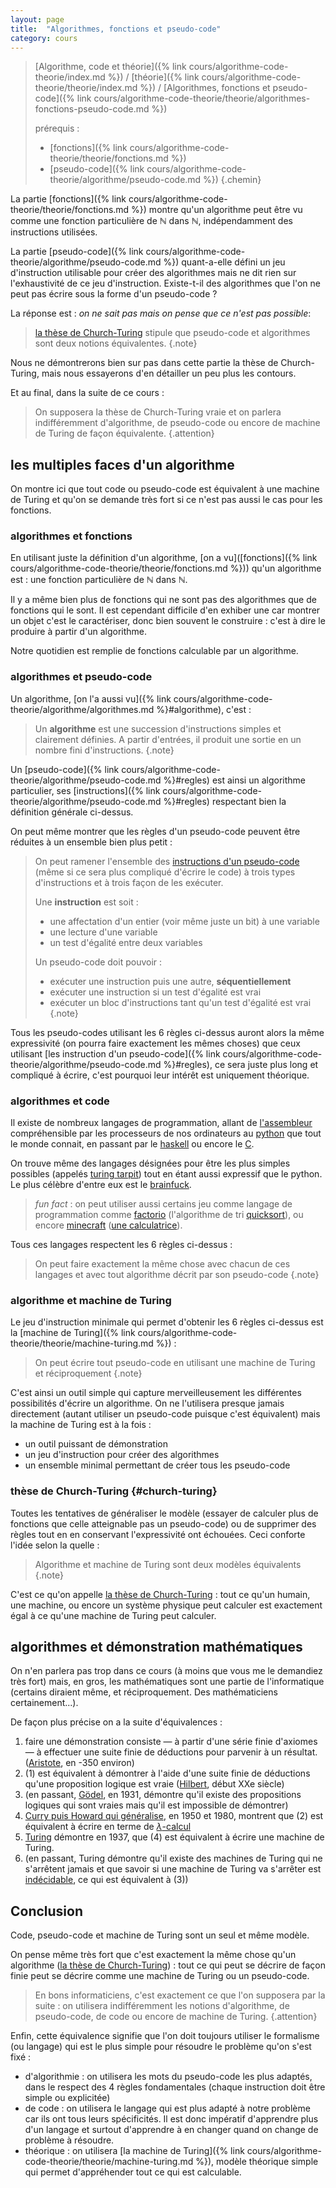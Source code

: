 ```yaml
---
layout: page
title:  "Algorithmes, fonctions et pseudo-code"
category: cours
---
```


> [Algorithme, code et théorie]({% link cours/algorithme-code-theorie/index.md %}) / [théorie]({% link cours/algorithme-code-theorie/theorie/index.md %}) / [Algorithmes, fonctions et pseudo-code]({% link cours/algorithme-code-theorie/theorie/algorithmes-fonctions-pseudo-code.md %})
>
> prérequis :
>
>* [fonctions]({% link cours/algorithme-code-theorie/theorie/fonctions.md %})
>* [pseudo-code]({% link cours/algorithme-code-theorie/algorithme/pseudo-code.md %})
{.chemin}

La partie [fonctions]({% link cours/algorithme-code-theorie/theorie/fonctions.md %}) montre qu'un algorithme peut être vu comme une fonction particulière de $\mathbb{N}$ dans $\mathbb{N}$, indépendamment des instructions utilisées.

La partie [pseudo-code]({% link cours/algorithme-code-theorie/algorithme/pseudo-code.md %}) quant-a-elle défini un jeu d'instruction utilisable pour créer des algorithmes mais ne dit rien sur l'exhaustivité de ce jeu d'instruction. Existe-t-il des algorithmes que l'on ne peut pas écrire sous la forme d'un pseudo-code ?

La réponse est : *on ne sait pas mais on pense que ce n'est pas possible*:

> [la thèse de Church-Turing](https://plato.stanford.edu/entries/turing-machine/#ThesDefiAxioTheo) stipule que pseudo-code et algorithmes sont deux notions équivalentes.
{.note}

Nous ne démontrerons bien sur pas dans cette partie la thèse de Church-Turing, mais nous essayerons d'en détailler un peu plus les contours.

Et au final, dans la suite de ce cours :

> On supposera la thèse de Church-Turing vraie et on parlera indifféremment d'algorithme, de pseudo-code ou encore de machine de Turing de façon équivalente.
{.attention}

## les multiples faces d'un algorithme

On montre ici que tout code ou pseudo-code est équivalent à une machine de Turing et qu'on se demande très fort si ce n'est pas aussi le cas pour les fonctions.

### algorithmes et fonctions

En utilisant juste la définition d'un algorithme, [on a vu]([fonctions]({% link cours/algorithme-code-theorie/theorie/fonctions.md %})) qu'un algorithme est : une fonction particulière de $\mathbb{N}$ dans $\mathbb{N}$.

Il y a même bien plus de fonctions qui ne sont pas des algorithmes que de fonctions qui le sont. Il est cependant difficile d'en exhiber une car montrer un objet c'est le caractériser, donc bien souvent le construire : c'est à dire le produire à partir d'un algorithme.

Notre quotidien est remplie de fonctions calculable par un algorithme.

### algorithmes et pseudo-code

Un algorithme, [on l'a aussi vu]({% link cours/algorithme-code-theorie/algorithme/algorithmes.md %}#algorithme), c'est  :

> Un **algorithme** est une succession d'instructions simples et clairement définies. A partir d'entrées, il produit une sortie en un nombre fini d'instructions.
{.note}

Un [pseudo-code]({% link cours/algorithme-code-theorie/algorithme/pseudo-code.md %}#regles) est ainsi un algorithme particulier, ses [instructions]({% link cours/algorithme-code-theorie/algorithme/pseudo-code.md %}#regles) respectant bien la définition générale ci-dessus.

On peut même montrer que les règles d'un pseudo-code peuvent être réduites à un ensemble bien plus petit :

> On peut ramener l'ensemble des [instructions d'un pseudo-code](https://en.wikipedia.org/wiki/Structured_program_theorem) (même si ce sera plus compliqué d'écrire le code) à trois types d'instructions et à trois façon de les exécuter.
>
> Une **instruction**  est soit :
>
> * une affectation d'un entier (voir même juste un bit) à une variable
> * une lecture d'une variable
> * un test d'égalité entre deux variables
>
> Un pseudo-code doit pouvoir :
>
> * exécuter une instruction puis une autre, **séquentiellement**
> * exécuter une instruction si un test d'égalité est vrai
> * exécuter un bloc d'instructions tant qu'un test d'égalité est vrai
{.note}

Tous les pseudo-codes utilisant les 6 règles ci-dessus auront alors la même expressivité (on pourra faire exactement les mêmes choses) que ceux utilisant [les instruction d'un pseudo-code]({% link cours/algorithme-code-theorie/algorithme/pseudo-code.md %}#regles), ce sera juste plus long et compliqué à écrire, c'est pourquoi leur intérêt est uniquement théorique.

### algorithmes et code

Il existe de nombreux langages de programmation, allant de [l'assembleur](https://fr.wikipedia.org/wiki/Assembleur) compréhensible par les processeurs de nos ordinateurs au [python](https://fr.wikipedia.org/wiki/Python_(langage)) que tout le monde connait, en passant par le [haskell](https://fr.wikipedia.org/wiki/Haskell) ou encore le [C](https://fr.wikipedia.org/wiki/C_(langage)).

On trouve même des langages désignées pour être les plus simples possibles (appelés [turing tarpit](https://fr.wikipedia.org/wiki/Langage_de_programmation_exotique)) tout en étant aussi expressif que le python. Le plus célèbre d'entre eux est le [brainfuck](https://fr.wikipedia.org/wiki/Brainfuck).

> *fun fact* : on peut utiliser aussi certains jeu comme langage de programmation comme [factorio](https://www.factorio.com/) (l'algorithme de tri [quicksort](https://www.youtube.com/watch?v=ts5EKp9w4TU)), ou encore [minecraft](https://www.minecraft.net/) ([une calculatrice](https://www.youtube.com/watch?v=uGug-4xkw6M)).

Tous ces langages respectent les 6 règles ci-dessus :

> On peut faire exactement la même chose avec chacun de ces langages et avec tout algorithme décrit par son pseudo-code
{.note}

### algorithme et machine de Turing

Le jeu d'instruction minimale qui permet d'obtenir les 6 règles ci-dessus est la [machine de Turing]({% link cours/algorithme-code-theorie/theorie/machine-turing.md %}) :

> On peut écrire tout pseudo-code en utilisant une machine de Turing et réciproquement
{.note}

C'est ainsi un outil simple qui capture merveilleusement les différentes possibilités d'écrire un algorithme. On ne l'utilisera presque jamais directement (autant utiliser un pseudo-code puisque c'est équivalent) mais la machine de Turing est à la fois :

* un outil puissant de démonstration
* un jeu d'instruction pour créer des algorithmes
* un ensemble minimal permettant de créer tous les pseudo-code

### thèse de Church-Turing {#church-turing}

Toutes les tentatives de généraliser le modèle (essayer de calculer plus de fonctions que celle atteignable pas un pseudo-code) ou de supprimer des règles tout en en conservant l'expressivité ont échouées. Ceci conforte l'idée selon la quelle :

> Algorithme et machine de Turing sont deux modèles équivalents
{.note}

C'est ce qu'on appelle [la thèse de Church-Turing](https://plato.stanford.edu/entries/turing-machine/#ThesDefiAxioTheo) : tout ce qu'un humain, une machine, ou encore un système physique peut calculer  est exactement égal à ce qu'une machine de Turing peut calculer.

## algorithmes et démonstration mathématiques

On n'en parlera pas trop dans ce cours (à moins que vous me le demandiez très fort) mais, en gros, les mathématiques sont une partie de l'informatique (certains diraient même, et réciproquement. Des mathématiciens certainement...).

De façon plus précise on a la suite d'équivalences :

1. faire une démonstration consiste — à partir d'une série finie d'axiomes — à effectuer une suite finie de déductions pour parvenir à un résultat. ([Aristote](https://fr.wikipedia.org/wiki/Aristote#Enqu%C3%AAte,_d%C3%A9monstration_et_syllogisme), en -350 environ)
2. (1) est équivalent à démontrer à l'aide d'une suite finie de déductions qu'une proposition logique est vraie ([Hilbert](https://fr.wikipedia.org/wiki/Syst%C3%A8me_%C3%A0_la_Hilbert), début XXe siècle)
3. (en passant, [Gödel](https://fr.wikipedia.org/wiki/Th%C3%A9or%C3%A8mes_d%27incompl%C3%A9tude_de_G%C3%B6del), en 1931, démontre qu'il existe des propositions logiques qui sont vraies mais qu'il est impossible de démontrer)
4. [Curry puis Howard qui généralise](https://fr.wikipedia.org/wiki/Correspondance_de_Curry-Howard), en 1950 et 1980, montrent que (2) est équivalent à écrire en terme de [$\lambda$-calcul](https://fr.wikipedia.org/wiki/Lambda-calcul)
5. [Turing](https://fr.wikipedia.org/wiki/Alan_Turing) démontre en 1937, que (4) est équivalent à écrire une machine de Turing.
6. (en passant, Turing démontre qu'il existe des machines de Turing qui ne s'arrêtent jamais et que savoir si une machine de Turing va s'arrêter est [indécidable](https://fr.wikipedia.org/wiki/Probl%C3%A8me_de_l%27arr%C3%AAt), ce qui est équivalent à (3))

## Conclusion

Code, pseudo-code et machine de Turing sont un seul et même modèle.

On pense même très fort que c'est exactement la même chose qu'un algorithme ([la thèse de Church-Turing](https://plato.stanford.edu/entries/turing-machine/#ThesDefiAxioTheo)) : tout ce qui peut se décrire de façon finie peut se décrire comme une machine de Turing ou un pseudo-code.

> En bons informaticiens, c'est exactement ce que l'on supposera par la suite : on utilisera indifféremment les notions d'algorithme, de pseudo-code, de code ou encore de machine de Turing.
{.attention}

Enfin, cette équivalence  signifie que l'on doit toujours utiliser le formalisme (ou langage) qui est le plus simple pour résoudre le problème qu'on s'est fixé :

* d'algorithmie : on utilisera les mots du pseudo-code les plus adaptés, dans le respect des 4 règles fondamentales (chaque instruction doit être simple ou explicitée)
* de code : on utilisera le langage qui est plus adapté à notre problème car ils ont tous leurs spécificités. Il est donc impératif d'apprendre plus d'un langage et surtout d'apprendre à en changer quand on change de problème à résoudre.
* théorique : on utilisera [la machine de Turing]({% link cours/algorithme-code-theorie/theorie/machine-turing.md %}), modèle théorique simple qui permet d'appréhender tout ce qui est calculable.
